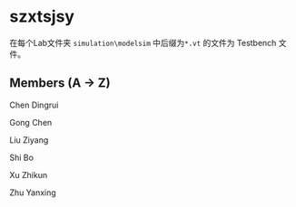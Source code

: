 # szxtsjsy

在每个Lab文件夹 `simulation\modelsim` 中后缀为`*.vt` 的文件为 Testbench 文件。

## Members (A -> Z)

Chen Dingrui

Gong Chen

Liu Ziyang

Shi Bo

Xu Zhikun

Zhu Yanxing